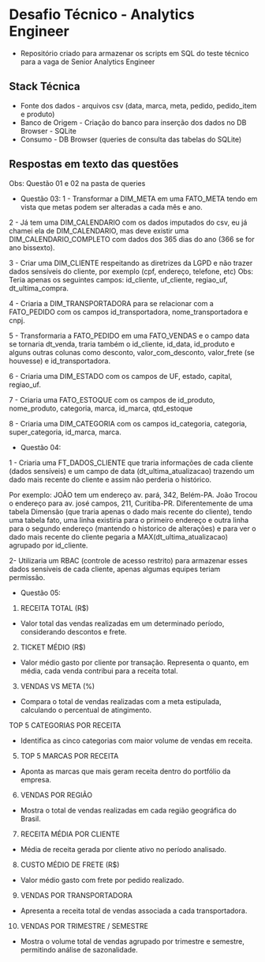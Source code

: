 # Desafio Técnico - Analytics Engineer
- Repositório criado para armazenar os scripts em SQL do teste técnico para a vaga de Senior Analytics Engineer

## Stack Técnica

- Fonte dos dados - arquivos csv (data, marca, meta, pedido, pedido_item e produto)
- Banco de Origem - Criação do banco para inserção dos dados no DB Browser - SQLite
- Consumo - DB Browser (queries de consulta das tabelas do SQLite)


## Respostas em texto das questões

Obs: Questão 01 e 02 na pasta de queries

- Questão 03:
1 - Transformar a DIM_META em uma FATO_META tendo em vista que metas podem ser alteradas a cada mês e ano.

2 - Já tem uma DIM_CALENDARIO com os dados imputados do csv, eu já chamei ela de DIM_CALENDARIO, mas deve existir uma DIM_CALENDARIO_COMPLETO com dados dos 365 dias do ano (366 se for ano bissexto).

3 - Criar uma DIM_CLIENTE respeitando as diretrizes da LGPD e não trazer dados sensíveis do cliente, por exemplo (cpf, endereço, telefone, etc)
Obs: Teria apenas os seguintes campos: id_cliente, uf_cliente, regiao_uf, dt_ultima_compra.

4 - Criaria a DIM_TRANSPORTADORA para se relacionar com a FATO_PEDIDO com os campos id_transportadora, nome_transportadora e cnpj.

5 - Transformaria a FATO_PEDIDO em uma FATO_VENDAS e o campo data se tornaria dt_venda, traria também o id_cliente, id_data, id_produto e alguns outras colunas como desconto, valor_com_desconto, 
valor_frete (se houvesse) e id_transportadora.

6 - Criaria uma DIM_ESTADO com os campos de UF, estado, capital, regiao_uf.

7 - Criaria uma FATO_ESTOQUE com os campos de id_produto, nome_produto, categoria, marca, id_marca, qtd_estoque

8 - Criaria uma DIM_CATEGORIA com os campos id_categoria, categoria, super_categoria, id_marca, marca.

- Questão 04:

1 - Criaria uma FT_DADOS_CLIENTE que traria informações de cada cliente (dados sensíveis) e um campo de data (dt_ultima_atualizacao) trazendo um dado mais recente do cliente e assim não perderia o 
histórico.

Por exemplo: JOÃO tem um endereço av. pará, 342, Belém-PA. João Trocou o endereço para av. josé campos, 211, Curitiba-PR. Diferentemente de uma tabela Dimensão (que traria apenas o dado
mais recente do cliente), tendo uma tabela fato, uma linha existiria para o primeiro endereço e outra linha para o segundo endereço (mantendo o historico de alterações) e para ver o dado mais
recente do cliente pegaria a MAX(dt_ultima_atualizacao) agrupado por id_cliente.

2-  Utilizaria um RBAC (controle de acesso restrito) para armazenar esses dados sensíveis de cada cliente, apenas algumas equipes teriam permissão.

- Questão 05:

1. RECEITA TOTAL (R$)

- Valor total das vendas realizadas em um determinado período, considerando descontos e frete. 


2. TICKET MÉDIO (R$)

- Valor médio gasto por cliente por transação. Representa o quanto, em média, cada venda contribui para a receita total.


3. VENDAS VS META (%)

- Compara o total de vendas realizadas com a meta estipulada, calculando o percentual de atingimento.


 TOP 5 CATEGORIAS POR RECEITA

- Identifica as cinco categorias com maior volume de vendas em receita.


5. TOP 5 MARCAS POR RECEITA

- Aponta as marcas que mais geram receita dentro do portfólio da empresa.


6. VENDAS POR REGIÃO

- Mostra o total de vendas realizadas em cada região geográfica do Brasil.


7. RECEITA MÉDIA POR CLIENTE

- Média de receita gerada por cliente ativo no período analisado.


8. CUSTO MÉDIO DE FRETE (R$)

- Valor médio gasto com frete por pedido realizado.

9. VENDAS POR TRANSPORTADORA

- Apresenta a receita total de vendas associada a cada transportadora.

10. VENDAS POR TRIMESTRE / SEMESTRE

- Mostra o volume total de vendas agrupado por trimestre e semestre, permitindo análise de sazonalidade.



